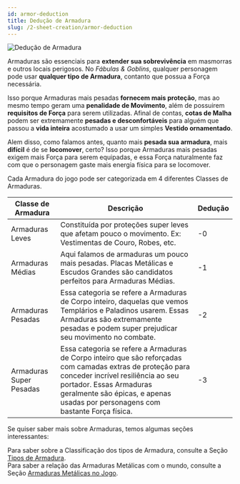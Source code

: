 ```yaml
---
id: armor-deduction
title: Dedução de Armadura
slug: /2-sheet-creation/armor-deduction
---
```


![Dedução de Armadura](https://fabulas-e-goblins-book.s3-us-west-2.amazonaws.com/criando-seu-personagem/deducao-da-armadura-01.png)

Armaduras são essenciais para **extender sua sobrevivência** em masmorras e outros locais perigosos. No *Fábulas & Goblins*, qualquer personagem pode usar **qualquer tipo de Armadura**, contanto que possua a Força necessária.

Isso porque Armaduras mais pesadas **fornecem mais proteção**, mas ao mesmo tempo geram uma **penalidade de Movimento**, além de possuirem **requisitos de Força** para serem utilizadas. Afinal de contas, **cotas de Malha** podem ser extremamente **pesadas e desconfortáveis** para alguém que passou a **vida inteira** acostumado a usar um simples **Vestido ornamentado**.

Alem disso, como falamos antes, quanto mais **pesada sua armadura**, mais **difícil** é de se **locomover**, certo? Isso porque Armaduras mais pesadas exigem mais Força para serem equipadas, e essa Força naturalmente faz com que o personagem gaste mais energia física para se locomover.

Cada Armadura do jogo pode ser categorizada em 4 diferentes Classes de Armaduras.

<table>
  <thead>
  <tr>
    <th>
      Classe de Armadura
      </th>
    <th>
      Descrição
      </th>
    <th>
      Dedução
      </th>
    </tr>
    </thead>

  <tbody>
  <tr>
    <td>
      Armaduras Leves
      </td>
    <td>
      Constituída por proteções super leves que afetam pouco o movimento. Ex: Vestimentas de Couro, Robes, etc.
      </td>
    <td>
      -0
      </td>
    </tr>
    <tr>
    <td>
      Armaduras Médias
      </td>
    <td>
      Aqui falamos de armaduras um pouco mais pesadas. Placas Metálicas e Escudos Grandes são candidatos perfeitos para Armaduras Médias.
      </td>
       <td>
      -1
      </td>
    </tr>
   <tr>
    <td>
      Armaduras Pesadas
      </td>
    <td>
      Essa categoria se refere a Armaduras de Corpo inteiro, daquelas que vemos Templários e Paladinos usarem. Essas Armaduras são extremamente pesadas e podem super prejudicar seu movimento no combate.
      </td>
      <td>
      -2
      </td>
    </tr>
  <tr>
    <td>
      Armaduras Super Pesadas
      </td>
    <td>
      Essa categoria se refere a Armaduras de Corpo inteiro que são reforçadas com camadas extras de proteção para conceder incrível resiliência ao seu portador. Essas Armaduras geralmente são épicas, e apenas usadas por personagens com bastante Força física.
      </td>
      <td>
      -3
      </td>
    </tr>
    </tbody>
  </table>


Se quiser saber mais sobre Armaduras, temos algumas seções interessantes:

Para saber sobre a Classificação dos tipos de Armadura, consulte a Seção [Tipos de Armadura](/docs/14-appendix/types-of-armor).<br/>
Para saber a relação das Armaduras Metálicas com o mundo, consulte a Seção [Armaduras Metálicas no Jogo](https://fabulasegoblins.com.br/docs/7-game-rules/old/metallic-armors-in-game).
